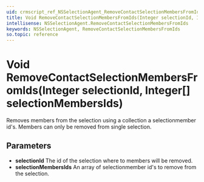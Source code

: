 ```yaml
---
uid: crmscript_ref_NSSelectionAgent_RemoveContactSelectionMembersFromIds
title: Void RemoveContactSelectionMembersFromIds(Integer selectionId, Integer[] selectionMembersIds)
intellisense: NSSelectionAgent.RemoveContactSelectionMembersFromIds
keywords: NSSelectionAgent, RemoveContactSelectionMembersFromIds
so.topic: reference
---
```


# Void RemoveContactSelectionMembersFromIds(Integer selectionId, Integer[] selectionMembersIds)

Removes members from the selection using a collection a selectionmember id's. Members can only be removed from single selection.

## Parameters

* **selectionId** The id of the selection where to members will be removed.
* **selectionMembersIds** An array of selectionmember id's to remove from the selection.
